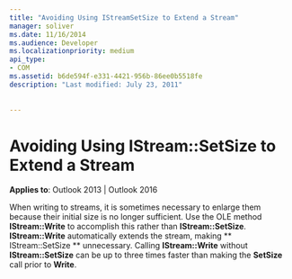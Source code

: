 ```yaml
---
title: "Avoiding Using IStreamSetSize to Extend a Stream"
manager: soliver
ms.date: 11/16/2014
ms.audience: Developer
ms.localizationpriority: medium
api_type:
- COM
ms.assetid: b6de594f-e331-4421-956b-86ee0b5518fe
description: "Last modified: July 23, 2011"
 
 
---
```


# Avoiding Using IStream::SetSize to Extend a Stream

  
  
**Applies to**: Outlook 2013 | Outlook 2016 
  
When writing to streams, it is sometimes necessary to enlarge them because their initial size is no longer sufficient. Use the OLE method **IStream::Write** to accomplish this rather than **IStream::SetSize**. **IStream::Write** automatically extends the stream, making ** IStream::SetSize ** unnecessary. Calling **IStream::Write** without **IStream::SetSize** can be up to three times faster than making the **SetSize** call prior to **Write**.
  


